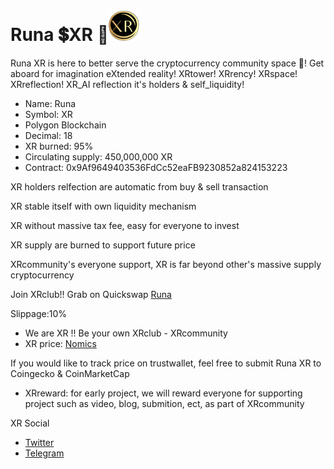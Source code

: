 # Runa 💲XR 🚀![XR](https://raw.githubusercontent.com/FlintFinancial/RunaXR/main/XRsquareT50.png) 

Runa XR is here to better serve the cryptocurrency community space 🚀! Get aboard for imagination eXtended reality! 
XRtower! XRrency! XRspace! XRreflection! XR_AI reflection it's holders & self_liquidity! 

- Name: Runa
- Symbol: XR
- Polygon Blockchain
- Decimal: 18
- XR burned: 95%
- Circulating supply: 450,000,000 XR
- Contract:
0x9Af9649403536FdCc52eaFB9230852a824153223

 XR holders relfection are automatic from buy & sell transaction

 XR stable itself with own liquidity mechanism

 XR without massive tax fee, easy for everyone to invest

 XR supply are burned to support future price

 XRcommunity's everyone support, XR is far beyond other's massive supply cryptocurrency

Join XRclub!! Grab on Quickswap
[Runa](https://info.quickswap.exchange/#/token/0x9Af9649403536FdCc52eaFB9230852a824153223)

Slippage:10%

- We are XR !! Be your own XRclub - XRcommunity 
- XR price: [Nomics](https://nomics.com/assets/xr2-runa)

If you would like to track price on trustwallet, feel free to submit Runa XR to Coingecko & CoinMarketCap

- XRreward: for early project, we will reward everyone for supporting project such as video, blog, submition, ect, as part of XRcommunity 

XR Social
- [Twitter](https://twitter.com/RunaXR_Club)
- [Telegram](https://t.me/XRcommunity)

